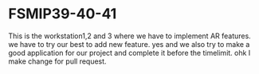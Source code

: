 # FSMIP39-40-41
This is the workstation1,2 and 3 where we have to implement AR features.
we have to try our best to add new feature.
yes and we also try to make a good application for our project and complete it before the timelimit.
ohk I make change for pull request.
